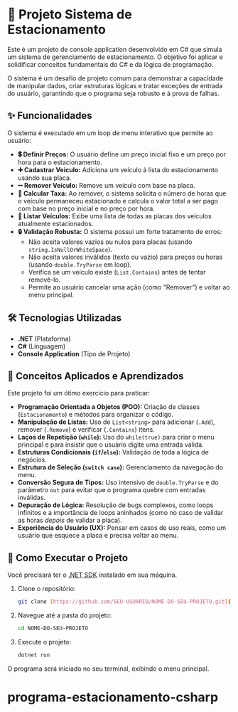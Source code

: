 # 🚗 Projeto Sistema de Estacionamento

Este é um projeto de console application desenvolvido em C# que simula um sistema de gerenciamento de estacionamento. O objetivo foi aplicar e solidificar conceitos fundamentais do C# e da lógica de programação.

O sistema é um desafio de projeto comum para demonstrar a capacidade de manipular dados, criar estruturas lógicas e tratar exceções de entrada do usuário, garantindo que o programa seja robusto e à prova de falhas.

## ✨ Funcionalidades

O sistema é executado em um loop de menu interativo que permite ao usuário:

* **💲 Definir Preços:** O usuário define um preço inicial fixo e um preço por hora para o estacionamento.
* **➕ Cadastrar Veículo:** Adiciona um veículo à lista do estacionamento usando sua placa.
* **➖ Remover Veículo:** Remove um veículo com base na placa.
* **🧾 Calcular Taxa:** Ao remover, o sistema solicita o número de horas que o veículo permaneceu estacionado e calcula o valor total a ser pago com base no preço inicial e no preço por hora.
* **📄 Listar Veículos:** Exibe uma lista de todas as placas dos veículos atualmente estacionados.
* **🔒 Validação Robusta:** O sistema possui um forte tratamento de erros:
    * Não aceita valores vazios ou nulos para placas (usando `string.IsNullOrWhiteSpace`).
    * Não aceita valores inválidos (texto ou vazio) para preços ou horas (usando `double.TryParse` em loop).
    * Verifica se um veículo existe (`List.Contains`) antes de tentar removê-lo.
    * Permite ao usuário cancelar uma ação (como "Remover") e voltar ao menu principal.

## 🛠️ Tecnologias Utilizadas

* **.NET** (Plataforma)
* **C#** (Linguagem)
* **Console Application** (Tipo de Projeto)

## 🧠 Conceitos Aplicados e Aprendizados

Este projeto foi um ótimo exercício para praticar:

* **Programação Orientada a Objetos (POO):** Criação de classes (`Estacionamento`) e métodos para organizar o código.
* **Manipulação de Listas:** Uso de `List<string>` para adicionar (`.Add`), remover (`.Remove`) e verificar (`.Contains`) itens.
* **Laços de Repetição (`while`):** Uso do `while(true)` para criar o menu principal e para insistir que o usuário digite uma entrada válida.
* **Estruturas Condicionais (`if`/`else`):** Validação de toda a lógica de negócios.
* **Estrutura de Seleção (`switch case`):** Gerenciamento da navegação do menu.
* **Conversão Segura de Tipos:** Uso intensivo de `double.TryParse` e do parâmetro `out` para evitar que o programa quebre com entradas inválidas.
* **Depuração de Lógica:** Resolução de bugs complexos, como loops infinitos e a importância de loops aninhados (como no caso de validar as horas *depois* de validar a placa).
* **Experiência do Usuário (UX):** Pensar em casos de uso reais, como um usuário que esquece a placa e precisa voltar ao menu.

## 🚀 Como Executar o Projeto

Você precisará ter o [.NET SDK](https://dotnet.microsoft.com/en-us/download) instalado em sua máquina.

1.  Clone o repositório:
    ```bash
    git clone [https://github.com/SEU-USUARIO/NOME-DO-SEU-PROJETO.git](https://github.com/SEU-USUARIO/NOME-DO-SEU-PROJETO.git)
    ```

2.  Navegue até a pasta do projeto:
    ```bash
    cd NOME-DO-SEU-PROJETO
    ```

3.  Execute o projeto:
    ```bash
    dotnet run
    ```

O programa será iniciado no seu terminal, exibindo o menu principal.
# programa-estacionamento-csharp
